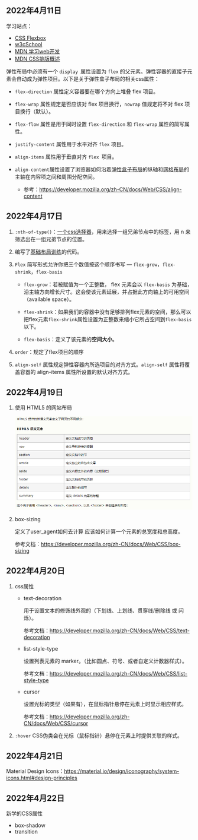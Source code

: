 ## 2022年4月11日

学习站点：

* [CSS Flexbox](https://www.w3school.com.cn/css/css3_flexbox.asp)
* [w3cSchool](https://www.w3school.com.cn/h.asp)
* [MDN 学习web开发](https://developer.mozilla.org/zh-CN/docs/Learn)
* [MDN CSS排版概述](https://developer.mozilla.org/zh-CN/docs/Web/CSS/CSS_Flexible_Box_Layout/Basic_Concepts_of_Flexbox)

弹性布局中必须有一个 `display `属性设置为 `flex` 的父元素。弹性容器的直接子元素会自动成为弹性项目。以下是关于弹性盒子布局的相关css属性：

* `flex-direction` 属性定义容器要在哪个方向上堆叠 flex 项目。

* `flex-wrap` 属性规定是否应该对 flex 项目换行，`nowrap` 值规定将不对 flex 项目换行（默认）。

* `flex-flow` 属性是用于同时设置 `flex-direction` 和 `flex-wrap` 属性的简写属性。

* `justify-content` 属性用于水平对齐 `flex` 项目。

* `align-items` 属性用于垂直对齐 `flex `项目。

* `align-content`属性设置了浏览器如何沿着[弹性盒子布局](https://developer.mozilla.org/zh-CN/docs/Web/CSS/CSS_Flexible_Box_Layout)的纵轴和[网格布局](https://developer.mozilla.org/zh-CN/docs/Web/CSS/CSS_Grid_Layout)的主轴在内容项之间和周围分配空间。
  * 参考：https://developer.mozilla.org/zh-CN/docs/Web/CSS/align-content


## 2022年4月17日

1. `:nth-of-type()`：[一个css选择器](https://developer.mozilla.org/zh-CN/docs/Web/CSS/:nth-of-type)，用来选择一组兄弟节点中的标签，用 n 来筛选出在一组兄弟节点的位置。

2. 编写了[基础布局训练](https://developer.mozilla.org/zh-CN/docs/Learn/CSS/CSS_layout/Fundamental_Layout_Comprehension)的代码。

3. `Flex` 简写形式允许你把三个数值按这个顺序书写 — `flex-grow`，`flex-shrink`，`flex-basis`

   * `flex-grow`：若被赋值为一个正整数， flex 元素会以 `flex-basis` 为基础，沿主轴方向增长尺寸。这会使该元素延展，并占据此方向轴上的可用空间（available space）。

   * `flex-shrink`：如果我们的容器中没有足够排列flex元素的空间，那么可以把flex元素`flex-shrink`属性设置为正整数来缩小它所占空间到`flex-basis`以下。

   * `flex-basis`：定义了该元素的**空间大小**。

4. `order`：规定了flex项目的顺序

5. `align-self` 属性规定弹性容器内所选项目的对齐方式。`align-self` 属性将覆盖容器的 align-items 属性所设置的默认对齐方式。

## 2022年4月19日

1. 使用 HTML5 的网站布局

   ![](../../笔记图片/25-项目笔记-jasper/1.png)
   
2. box-sizing 

   定义了user_agent如何去计算 应该如何计算一个元素的总宽度和总高度。

   参考文档：https://developer.mozilla.org/zh-CN/docs/Web/CSS/box-sizing

## 2022年4月20日

1. css属性

   * text-decoration

     用于设置文本的修饰线外观的（下划线、上划线、贯穿线/删除线 或 闪烁）。

     参考文档：https://developer.mozilla.org/zh-CN/docs/Web/CSS/text-decoration

   * list-style-type

     设置列表元素的 marker。（比如圆点、符号、或者自定义计数器样式）。

     参考文档：https://developer.mozilla.org/zh-CN/docs/Web/CSS/list-style-type

   * cursor

     设置光标的类型（如果有），在鼠标指针悬停在元素上时显示相应样式。

     参考文档：https://developer.mozilla.org/zh-CN/docs/Web/CSS/cursor

2. `:hover` CSS伪类会在光标（鼠标指针）悬停在元素上时提供关联的样式。

## 2022年4月21日

Material Design Icons：https://material.io/design/iconography/system-icons.html#design-principles

## 2022年4月22日

新学的CSS属性

* box-shadow
* transition
